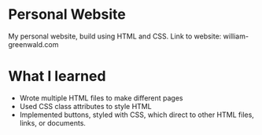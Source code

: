 # Personal Website
My personal website, build using HTML and CSS.
Link to website: william-greenwald.com

# What I learned
* Wrote multiple HTML files to make different pages
* Used CSS class attributes to style HTML
* Implemented buttons, styled with CSS, which direct to other HTML files, links, or documents. 